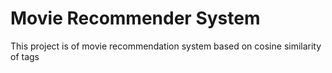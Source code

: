 # Movie Recommender System
This project is of movie recommendation system based on cosine similarity of tags 
